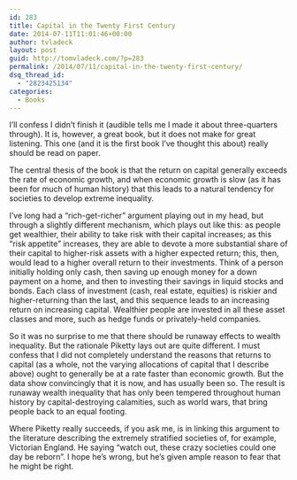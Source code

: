 ```yaml
---
id: 283
title: Capital in the Twenty First Century
date: 2014-07-11T11:01:46+00:00
author: tvladeck
layout: post
guid: http://tomvladeck.com/?p=283
permalink: /2014/07/11/capital-in-the-twenty-first-century/
dsq_thread_id:
  - "2823425134"
categories:
  - Books
---
```

I’ll confess I didn’t finish it (audible tells me I made it about three-quarters through). It is, however, a great book, but it does not make for great listening. This one (and it is the first book I’ve thought this about) really should be read on paper.

The central thesis of the book is that the return on capital generally exceeds the rate of economic growth, and when economic growth is slow (as it has been for much of human history) that this leads to a natural tendency for societies to develop extreme inequality.

I’ve long had a “rich-get-richer” argument playing out in my head, but through a slightly different mechanism, which plays out like this: as people get wealthier, their ability to take risk with their capital increases; as this “risk appetite” increases, they are able to devote a more substantial share of their capital to higher-risk assets with a higher expected return; this, then, would lead to a higher overall return to their investments. Think of a person initially holding only cash, then saving up enough money for a down payment on a home, and then to investing their savings in liquid stocks and bonds. Each class of investment (cash, real estate, equities) is riskier and higher-returning than the last, and this sequence leads to an increasing return on increasing capital. Wealthier people are invested in all these asset classes and more, such as hedge funds or privately-held companies.

So it was no surprise to me that there should be runaway effects to wealth inequality. But the rationale Piketty lays out are quite different. I must confess that I did not completely understand the reasons that returns to capital (as a whole, not the varying allocations of capital that I describe above) ought to generally be at a rate faster than economic growth. But the data show convincingly that it is now, and has usually been so. The result is runaway wealth inequality that has only been tempered throughout human history by capital-destroying calamities, such as world wars, that bring people back to an equal footing.

Where Piketty really succeeds, if you ask me, is in linking this argument to the literature describing the extremely stratified societies of, for example, Victorian England. He saying “watch out, these crazy societies could one day be reborn”. I hope he’s wrong, but he’s given ample reason to fear that he might be right.